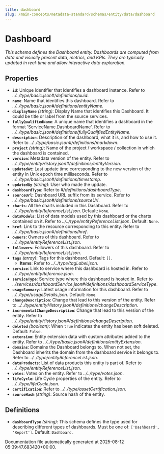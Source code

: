 ```yaml
---
title: dashboard
slug: /main-concepts/metadata-standard/schemas/entity/data/dashboard
---
```


# Dashboard

*This schema defines the Dashboard entity. Dashboards are computed from data and visually present data, metrics, and KPIs. They are typically updated in real-time and allow interactive data exploration.*

## Properties

- **`id`**: Unique identifier that identifies a dashboard instance. Refer to *../../type/basic.json#/definitions/uuid*.
- **`name`**: Name that identifies this dashboard. Refer to *../../type/basic.json#/definitions/entityName*.
- **`displayName`** *(string)*: Display Name that identifies this Dashboard. It could be title or label from the source services.
- **`fullyQualifiedName`**: A unique name that identifies a dashboard in the format 'ServiceName.DashboardName'. Refer to *../../type/basic.json#/definitions/fullyQualifiedEntityName*.
- **`description`**: Description of the dashboard, what it is, and how to use it. Refer to *../../type/basic.json#/definitions/markdown*.
- **`project`** *(string)*: Name of the project / workspace / collection in which the dashboard is contained.
- **`version`**: Metadata version of the entity. Refer to *../../type/entityHistory.json#/definitions/entityVersion*.
- **`updatedAt`**: Last update time corresponding to the new version of the entity in Unix epoch time milliseconds. Refer to *../../type/basic.json#/definitions/timestamp*.
- **`updatedBy`** *(string)*: User who made the update.
- **`dashboardType`**: Refer to *#/definitions/dashboardType*.
- **`sourceUrl`**: Dashboard URL suffix from its service. Refer to *../../type/basic.json#/definitions/sourceUrl*.
- **`charts`**: All the charts included in this Dashboard. Refer to *../../type/entityReferenceList.json*. Default: `None`.
- **`dataModels`**: List of data models used by this dashboard or the charts contained on it. Refer to *../../type/entityReferenceList.json*. Default: `None`.
- **`href`**: Link to the resource corresponding to this entity. Refer to *../../type/basic.json#/definitions/href*.
- **`owners`**: Owners of this dashboard. Refer to *../../type/entityReferenceList.json*.
- **`followers`**: Followers of this dashboard. Refer to *../../type/entityReferenceList.json*.
- **`tags`** *(array)*: Tags for this dashboard. Default: `[]`.
  - **Items**: Refer to *../../type/tagLabel.json*.
- **`service`**: Link to service where this dashboard is hosted in. Refer to *../../type/entityReference.json*.
- **`serviceType`**: Service type where this dashboard is hosted in. Refer to *../services/dashboardService.json#/definitions/dashboardServiceType*.
- **`usageSummary`**: Latest usage information for this dashboard. Refer to *../../type/usageDetails.json*. Default: `None`.
- **`changeDescription`**: Change that lead to this version of the entity. Refer to *../../type/entityHistory.json#/definitions/changeDescription*.
- **`incrementalChangeDescription`**: Change that lead to this version of the entity. Refer to *../../type/entityHistory.json#/definitions/changeDescription*.
- **`deleted`** *(boolean)*: When `true` indicates the entity has been soft deleted. Default: `False`.
- **`extension`**: Entity extension data with custom attributes added to the entity. Refer to *../../type/basic.json#/definitions/entityExtension*.
- **`domains`**: Domains the Dashboard belongs to. When not set, the Dashboard inherits the domain from the dashboard service it belongs to. Refer to *../../type/entityReferenceList.json*.
- **`dataProducts`**: List of data products this entity is part of. Refer to *../../type/entityReferenceList.json*.
- **`votes`**: Votes on the entity. Refer to *../../type/votes.json*.
- **`lifeCycle`**: Life Cycle properties of the entity. Refer to *../../type/lifeCycle.json*.
- **`certification`**: Refer to *../../type/assetCertification.json*.
- **`sourceHash`** *(string)*: Source hash of the entity.
## Definitions

- **`dashboardType`** *(string)*: This schema defines the type used for describing different types of dashboards. Must be one of: `['Dashboard', 'Report']`. Default: `Dashboard`.


Documentation file automatically generated at 2025-08-12 05:39:47.683420+00:00.
